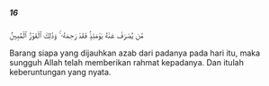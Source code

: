 ##### 16

<span class="ayah">مَّن يُصْرَفْ عَنْهُ يَوْمَئِذٍۢ فَقَدْ رَحِمَهُۥ ۚ وَذَٰلِكَ ٱلْفَوْزُ ٱلْمُبِينُ</span>

<span class="ayah_translation">Barang siapa yang dijauhkan azab dari padanya pada hari itu, maka sungguh Allah telah memberikan rahmat kepadanya. Dan itulah keberuntungan yang nyata.</span>
